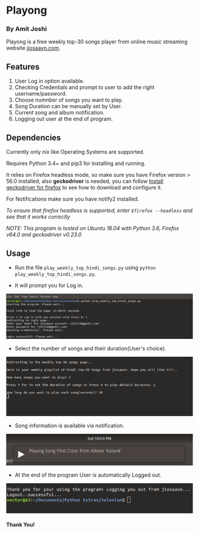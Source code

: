 # Playong
### By Amit Joshi

Playong is a free weekly top-30 songs player from online music streaming website [jiosaavn.com](https://jiosaavn.com).

## Features

1. User Log in option available.
2. Checking Credentials and prompt to user to add the right username/password.
3. Choose numnber of songs you want to play.
4. Song Duration can be manually set by User.
5. Current song and album notification.
6. Logging out user at the end of program.

## Dependencies

Currently only *nix* like Operating Systems are supported.

Requires Python 3.4+ and pip3 for installing and running.

It relies on Firefox headless mode, so make sure you have Firefox version > 56.0 installed, also **geckodriver** is needed, you can follow [Install geckodriver for firefox](https://askubuntu.com/questions/870530/how-to-install-geckodriver-in-ubuntu) to see how to download and configure it.

For Notifications make sure you have notify2 installed.

*To ensure that firefox headless is supported, enter `$firefox --headless` and see that it works correctly*

*NOTE: This program is tested on Ubuntu 18.04 with Python 3.6, Firefox v64.0 and geckodriver v0.23.0*

## Usage

* Run the file `play_weekly_top_hindi_songs.py` using `python play_weekly_top_hindi_songs.py`.

* It will prompt you for Log in.

<img src="/Screenshots/ss1.png?raw=true">

* Select the number of songs and their duration(User's choice).

<img src="/Screenshots/ss2.png?raw=true">

* Song information is available via notification.

<img src="/Screenshots/ss3.png?raw=true">

* At the end of the program User is automatically Logged out.

<img src="/Screenshots/ss4.png?raw=true">

#### Thank You!
